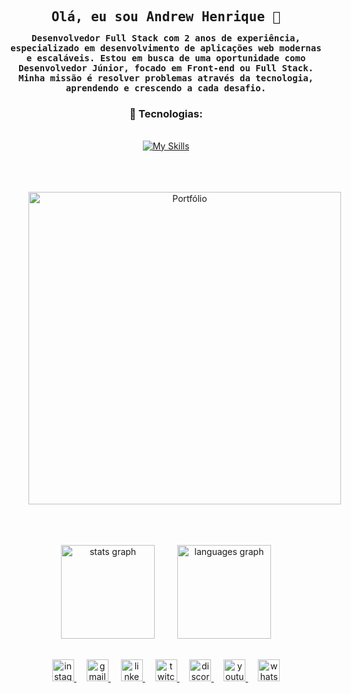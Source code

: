 <div align="center">
<samp>  <h2>Olá, eu sou Andrew Henrique 👋 <br/>
<samp>    <p style="font-size: 14px;">
     <samp>   Desenvolvedor Full Stack com 2 anos de experiência, especializado em desenvolvimento de aplicações web modernas e escaláveis. 
    Estou em busca de uma oportunidade como Desenvolvedor Júnior, focado em Front-end ou Full Stack. 
    Minha missão é resolver problemas através da tecnologia, aprendendo e crescendo a cada desafio.
    </p>
  </h2>
</div>



<div align="center">
  <h3>🔨 Tecnologias:</h3>
  <a href="https://skillicons.dev" target="_blank" rel="noopener noreferrer">
    <img src="https://skillicons.dev/icons?i=react,nextjs,typescript,javascript,nodejs,tailwind,html,css,git,github,vercel" alt="My Skills" style="margin: 1rem;"/>
  </a>
</div>

<br/>

<div align="center">
  <a href="https://andrewhenriqueportifolio.vercel.app" target="_blank" rel="noopener noreferrer">
    <img src="https://img.shields.io/badge/Portfólio-000?style=for-the-badge&logo=portfolio&logoColor=white" alt="Portfólio" style="margin: 2rem; width: 500px; height: auto;"/>
  </a>
</div>

<br/>

<div align="center">
  <img src="https://github-readme-stats.vercel.app/api?username=andrewhenrique2&hide_title=false&hide_rank=false&show_icons=true&include_all_commits=true&count_private=true&disable_animations=false&theme=dracula&locale=en&hide_border=false" height="150" alt="stats graph" style="margin: 1rem;" />
  <img src="https://github-readme-stats.vercel.app/api/top-langs?username=andrewhenrique2&locale=en&hide_title=false&layout=compact&card_width=320&langs_count=5&theme=dracula&hide_border=false" height="150" alt="languages graph" style="margin: 1rem;" />
</div>

<br/>

<div align="center">
  <a href="https://instagram.com/andrewchucrute" target="_blank" rel="noopener noreferrer" style="margin: 0.5rem;">
    <img src="https://img.shields.io/static/v1?message=Instagram&logo=instagram&label=&color=E4405F&logoColor=white&labelColor=&style=for-the-badge" height="35" alt="instagram logo" />
  </a>
  <a href="mailto:andrewloly06@gmail.com" target="_blank" rel="noopener noreferrer" style="margin: 0.5rem;">
    <img src="https://img.shields.io/static/v1?message=Gmail&logo=gmail&label=&color=D14836&logoColor=white&labelColor=&style=for-the-badge" height="35" alt="gmail logo" />
  </a>
  <a href="https://www.linkedin.com/in/andrew-henrique-86aa5823a" target="_blank" rel="noopener noreferrer" style="margin: 0.5rem;">
    <img src="https://img.shields.io/static/v1?message=LinkedIn&logo=linkedin&label=&color=0077B5&logoColor=white&labelColor=&style=for-the-badge" height="35" alt="linkedin logo" />
  </a>
  <a href="https://www.twitch.tv/chucruts2" target="_blank" rel="noopener noreferrer" style="margin: 0.5rem;">
    <img src="https://img.shields.io/static/v1?message=Twitch&logo=twitch&label=&color=9146FF&logoColor=white&labelColor=&style=for-the-badge" height="35" alt="twitch logo" />
  </a>
  <a href="https://discord.gg/ThMQVAT3C7" target="_blank" rel="noopener noreferrer" style="margin: 0.5rem;">
    <img src="https://img.shields.io/static/v1?message=Discord&logo=discord&label=&color=7289DA&logoColor=white&labelColor=&style=for-the-badge" height="35" alt="discord logo" />
  </a>
  <a href="https://www.youtube.com/@Chucrutao" target="_blank" rel="noopener noreferrer" style="margin: 0.5rem;">
    <img src="https://img.shields.io/static/v1?message=Youtube&logo=youtube&label=&color=FF0000&logoColor=white&labelColor=&style=for-the-badge" height="35" alt="youtube logo" />
  </a>
  <a href="https://wa.me/5521984786694" target="_blank" rel="noopener noreferrer" style="margin: 0.5rem;">
    <img src="https://img.shields.io/static/v1?message=WhatsApp&logo=whatsapp&label=&color=25D366&logoColor=white&labelColor=&style=for-the-badge" height="35" alt="whatsapp logo" />
  </a>
</div>
